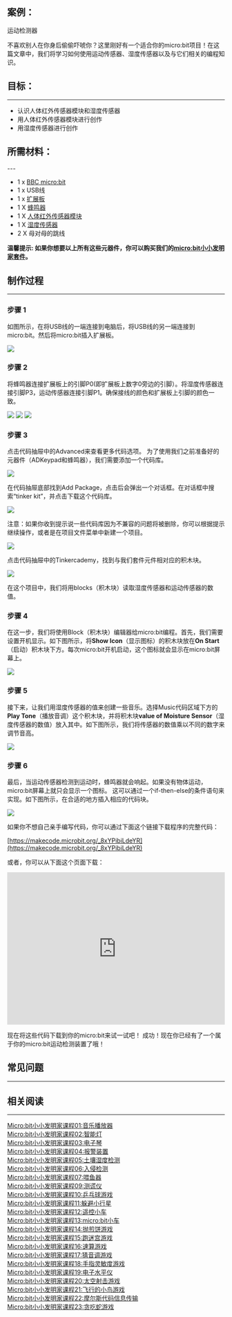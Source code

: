 ## 案例：
运动检测器

不喜欢别人在你身后偷偷吓唬你？这里刚好有一个适合你的micro:bit项目！在这篇文章中，我们将学习如何使用运动传感器、湿度传感器以及与它们相关的编程知识。


## 目标：
---
- 认识人体红外传感器模块和湿度传感器
- 用人体红外传感器模块进行创作
- 用湿度传感器进行创作


## 所需材料：  
---  
- 1 x [BBC micro:bit](http://www.elecfreaks.com/estore/micro-bit-board.html)
- 1 x USB线
- 1 x [扩展板](http://www.elecfreaks.com/estore/elecfreaks-micro-bit-breakout-board.html)
- 1 X [蜂鸣器](https://www.elecfreaks.com/estore/octopus-passive-buzzer-brick-obpb01.html)
- 1 X [人体红外传感器模块](https://www.elecfreaks.com/estore/pir-sensor-brick.html)
- 1 X [湿度传感器](https://www.elecfreaks.com/estore/octopus-soil-moisture-sensor-brick.html)
- 2 X 母对母的跳线

**温馨提示: 如果你想要以上所有这些元器件，你可以购买我们的[micro:bit小小发明家套件](https://item.taobao.com/item.htm?spm=a230r.7195193.1997079397.9.z3IMPf&id=564707672256&abbucket=5)。**


## 制作过程
---
### 步骤 1  
如图所示，在将USB线的一端连接到电脑后，将USB线的另一端连接到micro:bit。然后将micro:bit插入扩展板。

![](https://i.imgur.com/64lAG8S.jpg)


### 步骤 2  

将蜂鸣器连接扩展板上的引脚P0(即扩展板上数字0旁边的引脚）。将湿度传感器连接引脚P3，运动传感器连接引脚P1。确保接线的颜色和扩展板上引脚的颜色一致。

![](https://i.imgur.com/NuBmxhy.jpg)
![](https://i.imgur.com/Rj1DnJb.jpg)
![](https://i.imgur.com/pHfDOO8.jpg)


### 步骤 3  
点击代码抽屉中的Advanced来查看更多代码选项。
为了使用我们之前准备好的元器件（ADKeypad和蜂鸣器），我们需要添加一个代码库。

![](https://i.imgur.com/Lb5u8N0.jpg)

在代码抽屉底部找到Add Package，点击后会弹出一个对话框。在对话框中搜索“tinker kit”，并点击下载这个代码库。

![](https://i.imgur.com/pBgBfAm.png)

注意：如果你收到提示说一些代码库因为不兼容的问题将被删除，你可以根据提示继续操作，或者是在项目文件菜单中新建一个项目。

![](https://i.imgur.com/SRt0dDo.png)

点击代码抽屉中的Tinkercademy，找到与我们套件元件相对应的积木块。

![](https://i.imgur.com/WC0lzLU.png)

在这个项目中，我们将用blocks（积木块）读取湿度传感器和运动传感器的数值。 


### 步骤 4  
在这一步，我们将使用Block（积木块）编辑器给micro:bit编程。首先，我们需要设置开机显示。如下图所示，将**Show Icon**（显示图标）的积木块放在**On Start**（启动）积木块下方。每次micro:bit开机启动，这个图标就会显示在micro:bit屏幕上。

![](https://i.imgur.com/NFbqCkL.png)


### 步骤 5  
接下来，让我们用湿度传感器的值来创建一些音乐。选择Music代码区域下方的**Play Tone**（播放音调）这个积木块，并将积木块**value of Moisture Sensor**（湿度传感器的数值）放入其中。如下图所示，我们将传感器的数值乘以不同的数字来调节音高。

![](https://i.imgur.com/DfFWFin.png)


### 步骤 6
最后，当运动传感器检测到运动时，蜂鸣器就会响起。如果没有物体运动，micro:bit屏幕上就只会显示一个图标。
这可以通过一个if-then-else的条件语句来实现。如下图所示，在合适的地方插入相应的代码块。

![](https://i.imgur.com/fbTZLgN.png)


如果你不想自己亲手编写代码，你可以通过下面这个链接下载程序的完整代码：

[https://makecode.microbit.org/_8xYPibiLdeYR](https://makecode.microbit.org/_8xYPibiLdeYR)

或者，你可以从下面这个页面下载：

<div style="position:relative;height:0;padding-bottom:70%;overflow:hidden;"><iframe style="position:absolute;top:0;left:0;width:100%;height:100%;" src="https://makecode.microbit.org/#pub:_8xYPibiLdeYR" frameborder="0" sandbox="allow-popups allow-forms allow-scripts allow-same-origin"></iframe></div>

现在将这些代码下载到你的micro:bit来试一试吧！
成功！现在你已经有了一个属于你的micro:bit运动检测装置了哦！


## 常见问题
---


## 相关阅读  
---

[Micro:bit小小发明家课程01:音乐播放器](/Micro_bit_Tinker_Kit_Case_01_Music_Machine_CN/)                         
[Micro:bit小小发明家课程02:智能灯](/Micro_bit_Tinker_Kit_Case_02_Smart_Light_CN/)     
[Micro:bit小小发明家课程03:电子琴](/Micro_bit_Tinker_Kit_Case_03_Electro_Theremin_CN/)  
[Micro:bit小小发明家课程04:报警装置](/Micro_bit_Tinker_Kit_Case_04_Simple_Alarm_Box_CN/)  
[Micro:bit小小发明家课程05:土壤湿度检测](/Micro_bit_Tinker_Kit_Case_05_Plant_Monitoring_Device_CN/)  
[Micro:bit小小发明家课程06:入侵检测](/Micro_bit_Tinker_Kit_Case_06_Intruder_Detection_CN/)  
[Micro:bit小小发明家课程07:喂鱼器](/Micro_bit_Tinker_Kit_Case_07_Fish_Feeder_CN/)  
[Micro:bit小小发明家课程09:测谎仪](/Micro_bit_Tinker_Kit_Case_09_Lie_Detector_CN/)  
[Micro:bit小小发明家课程10:乒乓球游戏](/Micro_bit_Tinker_Kit_Case_10_PADDLEBALLSUPERSMASHEM_CN/)  
[Micro:bit小小发明家课程11:躲避小行星](/Micro_bit_Tinker_Kit_Case_11_Avoid_Asteroids_CN/)  
[Micro:bit小小发明家课程12:遥控小车](/Micro_bit_Tinker_Kit_Case_12_Remote_Control_Everything_CN/)  
[Micro:bit小小发明家课程13:micro:bit小车](/Micro_bit_Tinker_Kit_Case_13_Micro_Bit_Car_CN/)  
[Micro:bit小小发明家课程14:抛煎饼游戏](/Micro_bit_Tinker_Kit_Case_14_Flipping_Pancakes_CN/)  
[Micro:bit小小发明家课程15:跑迷宫游戏](/Micro_bit_Tinker_Kit_Case_15_Maze_Runner_CN/)  
[Micro:bit小小发明家课程16:速算游戏](/Micro_bit_Tinker_Kit_Case_16_QUICK_MATHS_CN/)  
[Micro:bit小小发明家课程17:猜音调游戏](/Micro_bit_Tinker_Kit_Case_17_Pitch_Perfect_CN/)  
[Micro:bit小小发明家课程18:手指灵敏度游戏](/Micro_bit_Tinker_Kit_Case_18_Finger_Dexterity_CN/)  
[Micro:bit小小发明家课程19:电子水平仪](/Micro_bit_Tinker_Kit_Case_19_Electric_Spirit_Level_CN/)  
[Micro:bit小小发明家课程20:太空射击游戏](/Micro_bit_Tinker_Kit_Case_20_Space_Shooter_CN/)  
[Micro:bit小小发明家课程21:飞行的小鸟游戏](/Micro_bit_Tinker_Kit_Case_21_Flappy_Bird_CN/)  
[Micro:bit小小发明家课程22:摩尔斯代码信息传输](/Micro_bit_Tinker_Kit_Case_22_Wire_Transmission_CN/)  
[Micro:bit小小发明家课程23:贪吃蛇游戏](/Micro_bit_Tinker_Kit_Case_23_Snake_Game_CN/)  
